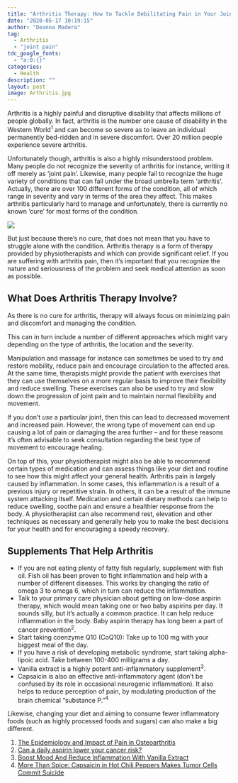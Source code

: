 ```yaml
---
title: "Arthritis Therapy: How to Tackle Debilitating Pain in Your Joints"
date: "2020-05-17 10:19:15"
author: "Deanna Madera"
tag:
  - Arthritis
  - "joint pain"
tdc_google_fonts:
  - "a:0:{}"
categories:
  - Health
description: ""
layout: post
image: Arthritis.jpg
---
```


Arthritis is a highly painful and disruptive disability that affects millions of people globally. In fact, arthritis is the number one cause of disability in the Western World<sup>1</sup> and can become so severe as to leave an individual permanently bed-ridden and in severe discomfort. Over 20 million people experience severe arthritis.

Unfortunately though, arthritis is also a highly misunderstood problem. Many people do not recognize the severity of arthritis for instance, writing it off merely as ‘joint pain’. Likewise, many people fail to recognize the huge variety of conditions that can fall under the broad umbrella term ‘arthritis’. Actually, there are over 100 different forms of the condition, all of which range in severity and vary in terms of the area they affect. This makes arthritis particularly hard to manage and unfortunately, there is currently no known ‘cure’ for most forms of the condition.

![](/posts/Arthritis.jpg)

But just because there’s no cure, that does not mean that you have to struggle alone with the condition. Arthritis therapy is a form of therapy provided by physiotherapists and which can provide significant relief. If you are suffering with arthritis pain, then it’s important that you recognize the nature and seriousness of the problem and seek medical attention as soon as possible.

## What Does Arthritis Therapy Involve?

As there is no cure for arthritis, therapy will always focus on minimizing pain and discomfort and managing the condition.

This can in turn include a number of different approaches which might vary depending on the type of arthritis, the location and the severity.

Manipulation and massage for instance can sometimes be used to try and restore mobility, reduce pain and encourage circulation to the affected area. At the same time, therapists might provide the patient with exercises that they can use themselves on a more regular basis to improve their flexibility and reduce swelling. These exercises can also be used to try and slow down the progression of joint pain and to maintain normal flexibility and movement.

If you don’t _use_ a particular joint, then this can lead to decreased movement and increased pain. However, the wrong type of movement can end up causing a lot of pain or damaging the area further – and for these reasons it’s often advisable to seek consultation regarding the best type of movement to encourage healing.

On top of this, your physiotherapist might also be able to recommend certain types of medication and can assess things like your diet and routine to see how this might affect your general health. Arthritis pain is largely caused by inflammation. In some cases, this inflammation is a result of a previous injury or repetitive strain. In others, it can be a result of the immune system attacking itself. Medication and certain dietary methods can help to reduce swelling, soothe pain and ensure a healthier response from the body. A physiotherapist can also recommend rest, elevation and other techniques as necessary and generally help you to make the best decisions for your health and for encouraging a speedy recovery.

## Supplements That Help Arthritis

- If you are not eating plenty of fatty fish regularly, supplement with fish oil. Fish oil has been proven to fight inflammation and help with a number of different diseases. This works by changing the ratio of omega 3 to omega 6, which in turn can reduce the inflammation.
- Talk to your primary care physician about getting on low-dose aspirin therapy, which would mean taking one or two baby aspirins per day. It sounds silly, but it’s actually a common practice. It can help reduce inflammation in the body. Baby aspirin therapy has long been a part of cancer prevention<sup>2</sup>.
- Start taking coenzyme Q10 (CoQ10): Take up to 100 mg with your biggest meal of the day.
- If you have a risk of developing metabolic syndrome, start taking alpha-lipoic acid. Take between 100-400 milligrams a day.
- Vanilla extract is a highly potent anti-inflammatory supplement<sup>3</sup>.
- Capsaicin is also an effective anti-inflammatory agent (don’t be confused by its role in occasional neurogenic inflammation). It also helps to reduce perception of pain, by modulating production of the brain chemical “substance P.”<sup>4</sup>

Likewise, changing your diet and aiming to consume fewer inflammatory foods (such as highly processed foods and sugars) can also make a big different.

1. [The Epidemiology and Impact of Pain in Osteoarthritis](https://www.ncbi.nlm.nih.gov/pmc/articles/PMC3753584/)
2. [Can a daily aspirin lower your cancer risk?](https://www.mdanderson.org/publications/focused-on-health/low-dose-aspirin-cancer-prevention.h20-1589046.html)
3. [Boost Mood And Reduce Inflammation With Vanilla Extract](https://mindfulmixtures.com/boost-mood-reduce-inflammation-vanilla-extract/)
4. [More Than Spice: Capsaicin in Hot Chili Peppers Makes Tumor Cells Commit Suicide](https://academic.oup.com/jnci/article/94/17/1263/2519868)
